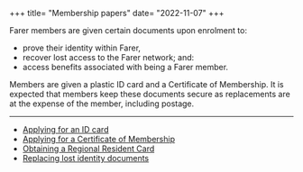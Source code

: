 +++
title= "Membership papers"
date= "2022-11-07"
+++

Farer members are given certain documents upon enrolment to:
  - prove their identity within Farer,
  - recover lost access to the Farer network; and:
  - access benefits associated with being a Farer member.

Members are given a plastic ID card and a Certificate of Membership. It is expected that members keep these documents secure as replacements are at the expense of the member, including postage.

---

- [Applying for an ID card](/members/id-card)
- [Applying for a Certificate of Membership](/members/cert-of-membership)
- [Obtaining a Regional Resident Card](/members/resident-card)
- [Replacing lost identity documents](/members/replace-lost-documents)
